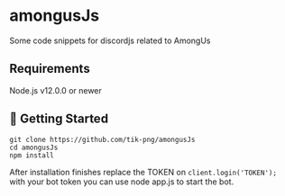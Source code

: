 # amongusJs
Some code snippets for discordjs related to AmongUs

## Requirements

Node.js v12.0.0 or newer

## 🚀 Getting Started

```
git clone https://github.com/tik-png/amongusJs
cd amongusJs
npm install
```

After installation finishes replace the TOKEN on ```client.login('TOKEN');``` with your bot token you can use node app.js to start the bot.